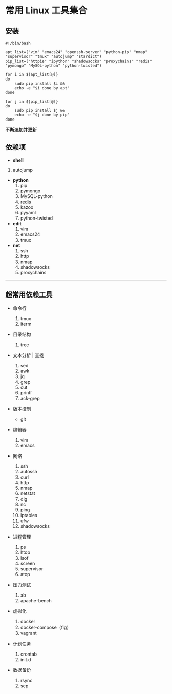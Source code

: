 # 常用 Linux 工具集合

## 安装

```
#!/bin/bash 

apt_list=("vim" "emacs24" "openssh-server" "python-pip" "nmap" "supervisor" "tmux" "autojump" "stardict")
pip_list=("httpie" "ipython" "shadowsocks" "proxychains" "redis" "pymongo" "MySQL-python" "python-twisted")

for i in ${apt_list[@]}
do
    sudo pip install $i &&
    echo -e "$i done by apt"
done

for j in ${pip_list[@]}
do
    sudo pip install $j &&
    echo -e "$j done by pip"
done
```

__不断追加并更新__


## 依赖项

-  __shell__
  1. autojump
- __python__
  1. pip
  2. pymongo
  3. MySQL-python
  4. redis
  5. kazoo
  6. pyyaml
  7. python-twisted
- __edit__
  1. vim
  2. emacs24
  3. tmux
- __net__
  1. ssh
  2. http
  3. nmap
  4. shadowsocks
  5. proxychains

---

## 超常用依赖工具

- 命令行
  1. tmux
  2. iterm

- 目录结构
  1. tree

- 文本分析 | 查找
  1. sed
  2. awk
  3. jq
  4. grep
  5. cut
  6. printf
  7. ack-grep

- 版本控制
  - git

- 编辑器
  1. vim
  2. emacs

- 网络
  1. ssh
  2. autossh
  3. curl
  4. http
  5. nmap
  6. netstat
  7. dig
  8. nc
  9. ping
  10. iptables
  11. ufw
  12. shadowsocks

- 进程管理
  1. ps
  2. htop
  3. lsof
  4. screen
  5. supervisor
  6. atop

- 压力测试
  1. ab
  2. apache-bench

- 虚拟化
  1. docker
  2. docker-compose（fig）
  3. vagrant

- 计划任务
  1. crontab
  2. init.d

- 数据备份
  1. rsync
  2. scp
